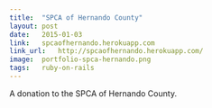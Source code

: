 ```yaml
---
title:	"SPCA of Hernando County"
layout:	post
date:	2015-01-03
link:	spcaofhernando.herokuapp.com
link_url:	http://spcaofhernando.herokuapp.com/
image:	portfolio-spca-hernando.png
tags:	ruby-on-rails
---
```

A donation to the SPCA of Hernando County.